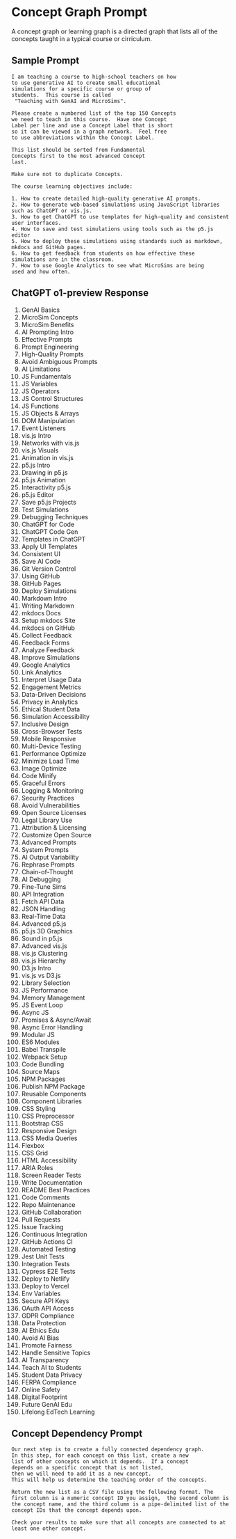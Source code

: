 # Concept Graph Prompt

A concept graph or learning graph is a directed graph that lists
all of the concepts taught in a typical course or cirriculum.

## Sample Prompt

```linenums="0"
I am teaching a course to high-school teachers on how
to use generative AI to create small educational
simulations for a specific course or group of
students.  This course is called
 "Teaching with GenAI and MicroSims".

Please create a numbered list of the top 150 Concepts
we need to teach in this course.  Have one Concept
Label per line and use a Concept Label that is short
so it can be viewed in a graph network.  Feel free
to use abbreviations within the Concept Label.

This list should be sorted from Fundamental
Concepts first to the most advanced Concept
last.

Make sure not to duplicate Concepts.

The course learning objectives include:

1. How to create detailed high-quality generative AI prompts.
2. How to generate web-based simulations using JavaScript libraries such as ChatGPT or vis.js.
3. How to get ChatGPT to use templates for high-quality and consistent user interfaces.
4. How to save and test simulations using tools such as the p5.js editor
5. How to deploy these simulations using standards such as markdown, mkdocs and GitHub pages.
6. How to get feedback from students on how effective these
simulations are in the classroom.
7. How to use Google Analytics to see what MicroSims are being
used and how often.
```

## ChatGPT o1-preview Response

1.  GenAI Basics
2.  MicroSim Concepts
3.  MicroSim Benefits
4.  AI Prompting Intro
5.  Effective Prompts
6.  Prompt Engineering
7.  High-Quality Prompts
8.  Avoid Ambiguous Prompts
9.  AI Limitations
10.  JS Fundamentals
11.  JS Variables
12.  JS Operators
13.  JS Control Structures
14.  JS Functions
15.  JS Objects & Arrays
16.  DOM Manipulation
17.  Event Listeners
18.  vis.js Intro
19.  Networks with vis.js
20.  vis.js Visuals
21.  Animation in vis.js
22.  p5.js Intro
23.  Drawing in p5.js
24.  p5.js Animation
25.  Interactivity p5.js
26.  p5.js Editor
27.  Save p5.js Projects
28.  Test Simulations
29.  Debugging Techniques
30.  ChatGPT for Code
31.  ChatGPT Code Gen
32.  Templates in ChatGPT
33.  Apply UI Templates
34.  Consistent UI
35.  Save AI Code
36.  Git Version Control
37.  Using GitHub
38.  GitHub Pages
39.  Deploy Simulations
40.  Markdown Intro
41.  Writing Markdown
42.  mkdocs Docs
43.  Setup mkdocs Site
44.  mkdocs on GitHub
45.  Collect Feedback
46.  Feedback Forms
47.  Analyze Feedback
48.  Improve Simulations
49.  Google Analytics
50.  Link Analytics
51.  Interpret Usage Data
52.  Engagement Metrics
53.  Data-Driven Decisions
54.  Privacy in Analytics
55.  Ethical Student Data
56.  Simulation Accessibility
57.  Inclusive Design
58.  Cross-Browser Tests
59.  Mobile Responsive
60.  Multi-Device Testing
61.  Performance Optimize
62.  Minimize Load Time
63.  Image Optimize
64.  Code Minify
65.  Graceful Errors
66.  Logging & Monitoring
67.  Security Practices
68.  Avoid Vulnerabilities
69.  Open Source Licenses
70.  Legal Library Use
71.  Attribution & Licensing
72.  Customize Open Source
73.  Advanced Prompts
74.  System Prompts
75.  AI Output Variability
76.  Rephrase Prompts
77.  Chain-of-Thought
78.  AI Debugging
79.  Fine-Tune Sims
80.  API Integration
81.  Fetch API Data
82.  JSON Handling
83.  Real-Time Data
84.  Advanced p5.js
85.  p5.js 3D Graphics
86.  Sound in p5.js
87.  Advanced vis.js
88.  vis.js Clustering
89.  vis.js Hierarchy
90.  D3.js Intro
91.  vis.js vs D3.js
92.  Library Selection
93.  JS Performance
94.  Memory Management
95.  JS Event Loop
96.  Async JS
97.  Promises & Async/Await
98.  Async Error Handling
99.  Modular JS
100.  ES6 Modules
101.  Babel Transpile
102.  Webpack Setup
103.  Code Bundling
104.  Source Maps
105.  NPM Packages
106.  Publish NPM Package
107.  Reusable Components
108.  Component Libraries
109.  CSS Styling
110.  CSS Preprocessor
111.  Bootstrap CSS
112.  Responsive Design
113.  CSS Media Queries
114.  Flexbox
115.  CSS Grid
116.  HTML Accessibility
117.  ARIA Roles
118.  Screen Reader Tests
119.  Write Documentation
120.  README Best Practices
121.  Code Comments
122.  Repo Maintenance
123.  GitHub Collaboration
124.  Pull Requests
125.  Issue Tracking
126.  Continuous Integration
127.  GitHub Actions CI
128.  Automated Testing
129.  Jest Unit Tests
130.  Integration Tests
131.  Cypress E2E Tests
132.  Deploy to Netlify
133.  Deploy to Vercel
134.  Env Variables
135.  Secure API Keys
136.  OAuth API Access
137.  GDPR Compliance
138.  Data Protection
139.  AI Ethics Edu
140.  Avoid AI Bias
141.  Promote Fairness
142.  Handle Sensitive Topics
143.  AI Transparency
144.  Teach AI to Students
145.  Student Data Privacy
146.  FERPA Compliance
147.  Online Safety
148.  Digital Footprint
149.  Future GenAI Edu
150.  Lifelong EdTech Learning

## Concept Dependency Prompt

```linenums
Our next step is to create a fully connected dependency graph.
In this step, for each concept on this list, create a new
list of other concepts on which it depends.  If a concept
depends on a specific concept that is not listed,
then we will need to add it as a new concept.
This will help us determine the teaching order of the concepts.

Return the new list as a CSV file using the following format. The first column is a numeric concept ID you assign,  the second column is the concept name, and the third column is a pipe-delimited list of the concept IDs that the concept depends upon.

Check your results to make sure that all concepts are connected to at least one other concept.